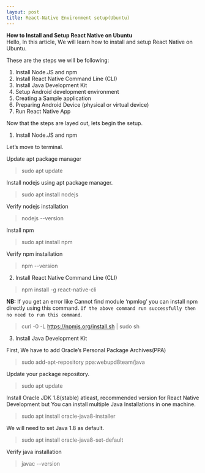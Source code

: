 ```yaml
---
layout: post
title: React-Native Environment setup(Ubuntu)
---
```


**How to Install and Setup React Native on Ubuntu**<br>
Hello, In this article, We will learn how to install and setup React Native on Ubuntu.

These are the steps we will be following:

1. Install Node.JS and npm
2. Install React Native Command Line (CLI)
3. Install Java Development Kit
4. Setup Android development environment
5. Creating a Sample application
6. Preparing Android Device (physical or virtual device)
7. Run React Native App

Now that the steps are layed out, lets begin the setup.

1. Install Node.JS and npm

Let’s move to terminal.

Update apt package manager

> sudo apt update 

Install nodejs using apt package manager.

> sudo apt install nodejs

Verify nodejs installation

> nodejs --version


Install npm

> sudo apt install npm

Verify npm installation

> npm --version

2. Install React Native Command Line (CLI)

> npm install -g react-native-cli

**NB:** If you get an error like Cannot find module ‘npmlog’ you can install npm directly using this command. `If the above command run successfully then no need to run this command`.

> curl -0 -L https://npmjs.org/install.sh | sudo sh

3. Install Java Development Kit

First, We have to add Oracle’s Personal Package Archives(PPA)

> sudo add-apt-repository ppa:webupd8team/java

Update your package repository.

> sudo apt update

Install Oracle JDK 1.8(stable) atleast, recommended version for React Native Development but You can install multiple Java Installations in one machine.

> sudo apt install oracle-java8-installer

We will need to set Java 1.8 as default.

> sudo apt install oracle-java8-set-default

Verify java installation

> javac --version

